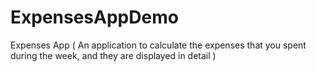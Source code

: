 # ExpensesAppDemo
Expenses App (  An application to calculate the expenses that you spent during the week, and they are displayed in detail )

